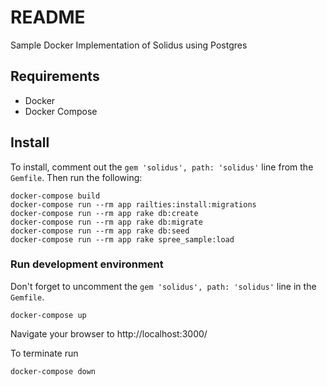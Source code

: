# README

Sample Docker Implementation of Solidus using Postgres

## Requirements

- Docker
- Docker Compose

## Install

To install, comment out the `gem 'solidus', path: 'solidus'` line from the `Gemfile`.
Then run the following:

```
docker-compose build
docker-compose run --rm app railties:install:migrations
docker-compose run --rm app rake db:create
docker-compose run --rm app rake db:migrate
docker-compose run --rm app rake db:seed
docker-compose run --rm app rake spree_sample:load
```

### Run development environment

Don't forget to uncomment the `gem 'solidus', path: 'solidus'` line in the `Gemfile`.

```
docker-compose up
````

Navigate your browser to http://localhost:3000/

To terminate run

```
docker-compose down
```
